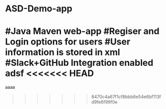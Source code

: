 # ASD-Demo-app
#Java Maven web-app
#Regiser and Login options for users
#User information is stored in xml
#Slack+GitHub Integration enabled
adsf
<<<<<<< HEAD
=======
aaaa
>>>>>>> 8470c4a67f1cf8bbb6e54e6bf113fd9fe6f99f0e
